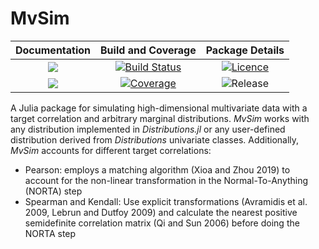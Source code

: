 # MvSim

| **Documentation**                       | **Build and Coverage**                    | **Package Details**                    |
|:---------------------------------------:|:-----------------------------------------:|:--------------------------------------:|
| [![][docs-stable-img]][docs-stable-url] | [![Build Status][travis-img]][travis-url] | [![Licence][license-img]][license-url] |
| [![][docs-latest-img]][docs-latest-url] | [![Coverage][codecov-img]][codecov-url]   | ![Release][release-img]                |


A Julia package for simulating high-dimensional multivariate data with a target correlation and arbitrary marginal distributions. *MvSim* works with any distribution implemented in *Distributions.jl* or any user-defined distribution derived from *Distributions* univariate classes. Additionally, *MvSim* accounts for different target correlations:

- Pearson: employs a matching algorithm (Xioa and Zhou 2019) to account for the non-linear transformation in the Normal-To-Anything (NORTA) step
- Spearman and Kendall: Use explicit transformations (Avramidis et al. 2009, Lebrun and Dutfoy 2009) and calculate the nearest positive semidefinite correlation matrix (Qi and Sun 2006) before doing the NORTA step


[docs-stable-img]: https://img.shields.io/badge/docs-stable-blue.svg
[docs-stable-url]: https://adknudson.github.io/MvSim.jl/stable

[docs-latest-img]: https://img.shields.io/badge/docs-latest-blue.svg
[docs-latest-url]: https://adknudson.github.io/MvSim.jl/dev

[travis-img]: https://travis-ci.com/adknudson/MvSim.jl.svg?branch=master
[travis-url]: https://travis-ci.com/adknudson/MvSim.jl

[codecov-img]: https://codecov.io/gh/adknudson/MvSim.jl/branch/master/graph/badge.svg
[codecov-url]: https://codecov.io/gh/adknudson/MvSim.jl

[release-img]: https://img.shields.io/github/v/tag/adknudson/MvSim.jl?label=release&sort=semver

[license-img]: https://img.shields.io/github/license/adknudson/MvSim.jl
[license-url]: https://choosealicense.com/licenses/mit/
